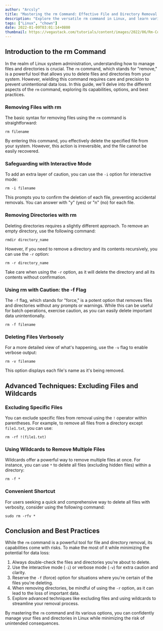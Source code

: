 ```yaml
---
author: "Arcsly"
title: "Mastering the rm Command: Effective File and Directory Removal in Linux"
description: "Explore the versatile rm command in Linux, and learn various options and precautions to safely and efficiently remove files and directories from your system."
tags: ["Linux", "chown"]
date: 2022-01-09T03:01:14+0800
thumbnail: https://vegastack.com/tutorials/content/images/2022/06/Rm-Command-in-Linux.png
---
```


## Introduction to the rm Command

In the realm of Linux system administration, understanding how to manage files and directories is crucial. The `rm` command, which stands for "remove," is a powerful tool that allows you to delete files and directories from your system. However, wielding this command requires care and precision to prevent unintentional data loss. In this guide, we'll delve into the different aspects of the `rm` command, exploring its capabilities, options, and best practices.

### Removing Files with rm

The basic syntax for removing files using the `rm` command is straightforward:

```shell
rm filename
```

By entering this command, you effectively delete the specified file from your system. However, this action is irreversible, and the file cannot be easily recovered.

### Safeguarding with Interactive Mode

To add an extra layer of caution, you can use the `-i` option for interactive mode:

```shell
rm -i filename
```

This prompts you to confirm the deletion of each file, preventing accidental removals. You can answer with "y" (yes) or "n" (no) for each file.

### Removing Directories with rm

Deleting directories requires a slightly different approach. To remove an empty directory, use the following command:

```shell
rmdir directory_name
```

However, if you need to remove a directory and its contents recursively, you can use the `-r` option:

```shell
rm -r directory_name
```

Take care when using the `-r` option, as it will delete the directory and all its contents without confirmation.

### Using rm with Caution: the -f Flag

The `-f` flag, which stands for "force," is a potent option that removes files and directories without any prompts or warnings. While this can be useful for batch operations, exercise caution, as you can easily delete important data unintentionally.

```shell
rm -f filename
```

### Deleting Files Verbosely

For a more detailed view of what's happening, use the `-v` flag to enable verbose output:

```shell
rm -v filename
```

This option displays each file's name as it's being removed.

## Advanced Techniques: Excluding Files and Wildcards

### Excluding Specific Files

You can exclude specific files from removal using the `!` operator within parentheses. For example, to remove all files from a directory except `file1.txt`, you can use:

```shell
rm -rf !(file1.txt)
```

### Using Wildcards to Remove Multiple Files

Wildcards offer a powerful way to remove multiple files at once. For instance, you can use `*` to delete all files (excluding hidden files) within a directory:

```shell
rm -f *
```

### Convenient Shortcut

For users seeking a quick and comprehensive way to delete all files with verbosity, consider using the following command:

```shell
sudo rm -rfv *
```

## Conclusion and Best Practices

While the `rm` command is a powerful tool for file and directory removal, its capabilities come with risks. To make the most of it while minimizing the potential for data loss:

1. Always double-check the files and directories you're about to delete.
2. Use the interactive mode (`-i`) or verbose mode (`-v`) for extra caution and clarity.
3. Reserve the `-f` (force) option for situations where you're certain of the files you're deleting.
4. When removing directories, be mindful of using the `-r` option, as it can lead to the loss of important data.
5. Explore advanced techniques like excluding files and using wildcards to streamline your removal process.

By mastering the `rm` command and its various options, you can confidently manage your files and directories in Linux while minimizing the risk of unintended consequences.